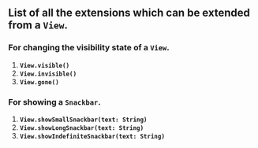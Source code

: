 ## List of all the extensions which can be extended from a `View`.

### For changing the visibility state of a `View`.

1. <b>`View.visible()`</b>
2. <b>`View.invisible()`</b>
3. <b>`View.gone()`</b>

### For showing a `Snackbar`.

1. <b>`View.showSmallSnackbar(text: String)`</b>
2. <b>`View.showLongSnackbar(text: String)`</b>
3. <b>`View.showIndefiniteSnackbar(text: String)`</b>
